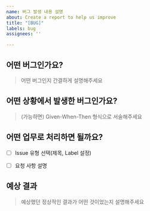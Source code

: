 ```yaml
---
name: 버그 발생 내용 설명
about: Create a report to help us improve
title: "[BUG]"
labels: bug
assignees: ''

---
```


## 어떤 버그인가요?
> 어떤 버그인지 간결하게 설명해주세요

## 어떤 상황에서 발생한 버그인가요?
> (가능하면) Given-When-Then 형식으로 서술해주세요

## 어떤 업무로 처리하면 될까요?
- [ ] Issue 유형 선택(제목, Label 설정)
- [ ] 요청 사항 설명


## 예상 결과
> 예상했던 정상적인 결과가 어떤 것이었는지 설명해주세요
